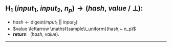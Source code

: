 <a id="round-hash">$\mathsf{H_1}$</a> $(input_1,~ input_2,~ n_p) \rightarrow (hash,~ value ~ /~ \bot):$
---
- $hash \leftarrow \mathsf{digest}(input_1 ~ || ~ input_2)$
- $value \leftarrow \mathsf{sample\\_uniform}(hash,~ n_p)$
- **return** $~~ (hash,~ value).$
---
